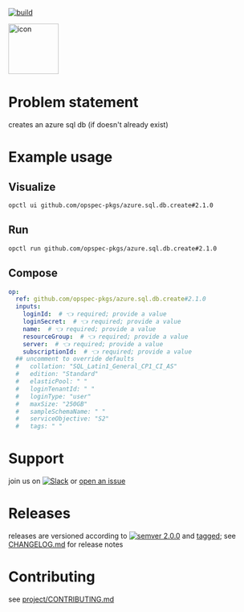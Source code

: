 [![build](https://github.com/opspec-pkgs/azure.sql.db.create/actions/workflows/build.yml/badge.svg)](https://github.com/opspec-pkgs/azure.sql.db.create/actions/workflows/build.yml)


<img src="icon.svg" alt="icon" height="100px">

# Problem statement

creates an azure sql db (if doesn't already exist)

# Example usage

## Visualize

```shell
opctl ui github.com/opspec-pkgs/azure.sql.db.create#2.1.0
```

## Run

```
opctl run github.com/opspec-pkgs/azure.sql.db.create#2.1.0
```

## Compose

```yaml
op:
  ref: github.com/opspec-pkgs/azure.sql.db.create#2.1.0
  inputs:
    loginId:  # 👈 required; provide a value
    loginSecret:  # 👈 required; provide a value
    name:  # 👈 required; provide a value
    resourceGroup:  # 👈 required; provide a value
    server:  # 👈 required; provide a value
    subscriptionId:  # 👈 required; provide a value
  ## uncomment to override defaults
  #   collation: "SQL_Latin1_General_CP1_CI_AS"
  #   edition: "Standard"
  #   elasticPool: " "
  #   loginTenantId: " "
  #   loginType: "user"
  #   maxSize: "250GB"
  #   sampleSchemaName: " "
  #   serviceObjective: "S2"
  #   tags: " "
```

# Support

join us on
[![Slack](https://img.shields.io/badge/slack-opctl-E01563.svg)](https://join.slack.com/t/opctl/shared_invite/zt-51zodvjn-Ul_UXfkhqYLWZPQTvNPp5w)
or
[open an issue](https://github.com/opspec-pkgs/azure.sql.db.create/issues)

# Releases

releases are versioned according to
[![semver 2.0.0](https://img.shields.io/badge/semver-2.0.0-brightgreen.svg)](http://semver.org/spec/v2.0.0.html)
and [tagged](https://git-scm.com/book/en/v2/Git-Basics-Tagging); see
[CHANGELOG.md](CHANGELOG.md) for release notes

# Contributing

see
[project/CONTRIBUTING.md](https://github.com/opspec-pkgs/project/blob/main/CONTRIBUTING.md)
